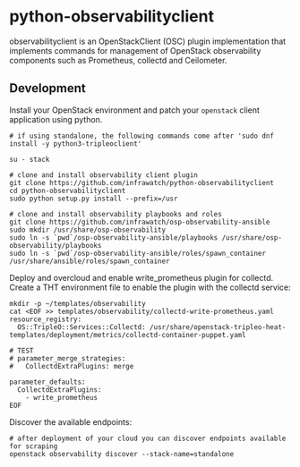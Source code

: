 # python-observabilityclient

observabilityclient is an OpenStackClient (OSC) plugin implementation that
implements commands for management of OpenStack observability components such
as Prometheus, collectd and Ceilometer.

## Development

Install your OpenStack environment and patch your `openstack` client application using python.

```
# if using standalone, the following commands come after 'sudo dnf install -y python3-tripleoclient'

su - stack

# clone and install observability client plugin
git clone https://github.com/infrawatch/python-observabilityclient
cd python-observabilityclient
sudo python setup.py install --prefix=/usr

# clone and install observability playbooks and roles
git clone https://github.com/infrawatch/osp-observability-ansible
sudo mkdir /usr/share/osp-observability
sudo ln -s `pwd`/osp-observability-ansible/playbooks /usr/share/osp-observability/playbooks
sudo ln -s `pwd`/osp-observability-ansible/roles/spawn_container /usr/share/ansible/roles/spawn_container
```

Deploy and overcloud and enable write_prometheus plugin for collectd. Create a THT environment file to enable the plugin with the collectd service:

```
mkdir -p ~/templates/observability
cat <EOF >> templates/observability/collectd-write-prometheus.yaml
resource_registry:
  OS::TripleO::Services::Collectd: /usr/share/openstack-tripleo-heat-templates/deployment/metrics/collectd-container-puppet.yaml

# TEST
# parameter_merge_strategies:
#   CollectdExtraPlugins: merge

parameter_defaults:
  CollectdExtraPlugins:
    - write_prometheus
EOF
```

Discover the available endpoints:

```
# after deployment of your cloud you can discover endpoints available for scraping
openstack observability discover --stack-name=standalone
```
